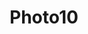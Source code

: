 ---
image: /assets/Images/posts/template2/10.jpg
title: Photo10
link: /assets/Images/posts/template2/10.jpg
number: 10
---